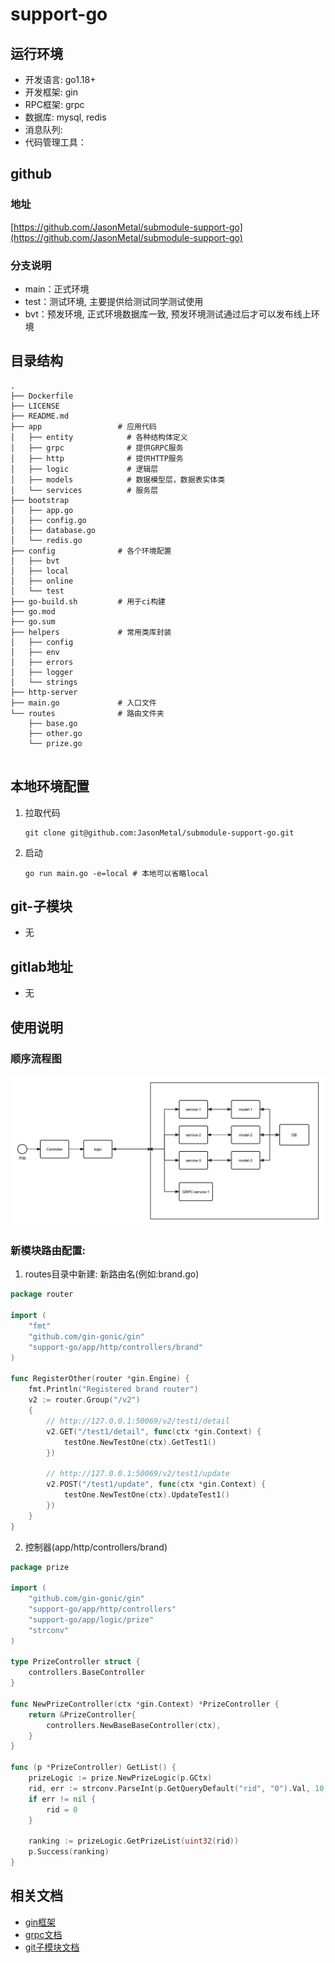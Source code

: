 # support-go




## 运行环境

- 开发语言: go1.18+
- 开发框架: gin
- RPC框架: grpc
- 数据库: mysql, redis
- 消息队列: 
- 代码管理工具：

## github

### 地址

[https://github.com/JasonMetal/submodule-support-go](https://github.com/JasonMetal/submodule-support-go)

### 分支说明

- main：正式环境
- test：测试环境, 主要提供给测试同学测试使用
- bvt：预发环境, 正式环境数据库一致, 预发环境测试通过后才可以发布线上环境

## 目录结构

``` 
.
├── Dockerfile          
├── LICENSE
├── README.md
├── app                 # 应用代码
│   ├── entity            # 各种结构体定义
│   ├── grpc              # 提供GRPC服务
│   ├── http              # 提供HTTP服务
│   ├── logic             # 逻辑层
│   ├── models            # 数据模型层，数据表实体类
│   └── services          # 服务层
├── bootstrap          
│   ├── app.go
│   ├── config.go
│   ├── database.go
│   └── redis.go 
├── config              # 各个环境配置
│   ├── bvt
│   ├── local
│   ├── online
│   └── test
├── go-build.sh         # 用于ci构建
├── go.mod
├── go.sum
├── helpers             # 常用类库封装
│   ├── config
│   ├── env
│   ├── errors
│   ├── logger
│   └── strings
├── http-server
├── main.go             # 入口文件
└── routes              # 路由文件夹
    ├── base.go
    ├── other.go
    └── prize.go    
    
```

## 本地环境配置

1. 拉取代码
    ```shell
    git clone git@github.com:JasonMetal/submodule-support-go.git
    ```


2. 启动

   ```shell
   go run main.go -e=local # 本地可以省略local
   ```

## git-子模块
 - 无

## gitlab地址
- 无


## 使用说明
###  顺序流程图

![](./flow.png)



### 新模块路由配置:

1. routes目录中新建: 新路由名(例如:brand.go)

```go
package router

import (
	"fmt"
	"github.com/gin-gonic/gin"
	"support-go/app/http/controllers/brand"
)

func RegisterOther(router *gin.Engine) {
	fmt.Println("Registered brand router")
	v2 := router.Group("/v2")
	{
		// http://127.0.0.1:50069/v2/test1/detail
		v2.GET("/test1/detail", func(ctx *gin.Context) {
			testOne.NewTestOne(ctx).GetTest1()
		})
		
		// http://127.0.0.1:50069/v2/test1/update
		v2.POST("/test1/update", func(ctx *gin.Context) {
			testOne.NewTestOne(ctx).UpdateTest1()
		})
	}
}

```
2. 控制器(app/http/controllers/brand)
```go
package prize

import (
	"github.com/gin-gonic/gin"
	"support-go/app/http/controllers"
	"support-go/app/logic/prize"
	"strconv"
)

type PrizeController struct {
	controllers.BaseController
}

func NewPrizeController(ctx *gin.Context) *PrizeController {
	return &PrizeController{
		controllers.NewBaseBaseController(ctx),
	}
}

func (p *PrizeController) GetList() {
	prizeLogic := prize.NewPrizeLogic(p.GCtx)
	rid, err := strconv.ParseInt(p.GetQueryDefault("rid", "0").Val, 10, 32)
	if err != nil {
		rid = 0
	}

	ranking := prizeLogic.GetPrizeList(uint32(rid))
	p.Success(ranking)
}


```



## 相关文档

- [gin框架](https://github.com/gin-gonic/gin)
- [grpc文档](https://grpc.io/docs/)
- [git子模块文档](https://git-scm.com/book/zh/v2/Git-%E5%B7%A5%E5%85%B7-%E5%AD%90%E6%A8%A1%E5%9D%97)
